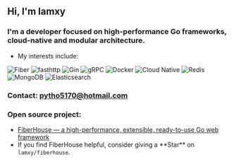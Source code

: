 ## Hi, I'm lamxy
### I'm a developer focused on high-performance Go frameworks, cloud-native and modular architecture. 
- My interests include:

![Fiber](https://img.shields.io/badge/Fiber-v2.x-00C7B7)
![fasthttp](https://img.shields.io/badge/fasthttp-High%20Perf-orange)
![Gin](https://img.shields.io/badge/Gin-HTTP%20Web%20Framework-00A98F)
![gRPC](https://img.shields.io/badge/gRPC-Proto3-4A9E46)
![Docker](https://img.shields.io/badge/Docker-Containerization-2496ED?logo=docker)
![Cloud Native](https://img.shields.io/badge/Cloud%20Native-CNCF-3D7EBB)
![Redis](https://img.shields.io/badge/Redis-Cache%20%26%20Queue-DC382D?logo=redis)
![MongoDB](https://img.shields.io/badge/MongoDB-Document%20DB-47A248?logo=mongodb)
![Elasticsearch](https://img.shields.io/badge/Elasticsearch-Search%20%26%20Analytics-005571?logo=elasticsearch)

### Contact: pytho5170@hotmail.com

### Open source project: 
  - [FiberHouse — a high-performance, extensible, ready-to-use Go web framework](https://github.com/lamxy/fiberhouse)  
  - If you find FiberHouse helpful, consider giving a \*\*Star\*\* on `lamxy/fiberhouse`.
